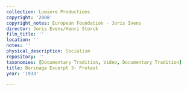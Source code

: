 ```yaml
---
collection: Lumiere Productions
copyright: '2008'
copyright_notes: European Foundation - Joris Ivens
director: Joris Evens/Henri Storck
film_title: ''
location: ''
notes: ''
physical_description: Socialism
repository: ''
taxonomies: [Documentary Tradition, Video, Documentary Tradition]
title: Borinage Excerpt 3- Protest
year: '1933'

---
```

